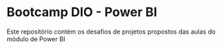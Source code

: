 # Bootcamp DIO - Power BI

Este repositório contém os desafios de projetos propostos das aulas do módulo de Power BI

